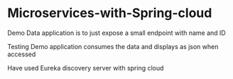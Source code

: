 # Microservices-with-Spring-cloud
Demo Data application is to just expose a small endpoint with name and ID

Testing Demo application consumes the data and displays as json when accessed

Have used Eureka discovery server with spring cloud 

